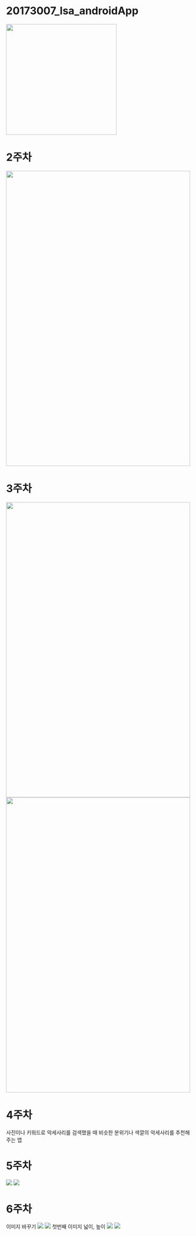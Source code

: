 # 20173007_lsa_androidApp
<img width="300" height= "300" src="./png/강아지.jpg"></img>
  
# 2주차
<img width="500" height="800" src="./png/20173007.PNG"></img>

# 3주차
<img width="500" height="800" src="./png/네이버.PNG"></img>
<img width="500" height="800" src="./png/전화걸기.PNG"></img>

# 4주차
사진이나 키워드로 악세사리를 검색했을 때 비슷한 분위기나 색깔의 악세사리를 추천해주는 앱

# 5주차
<img width="" height="" src="./png/캡처.PNG"></img>
<img width="" height="" src="./png/캡처2.PNG"></img>

# 6주차
이미지 바꾸기 <img width="" height="" src="./png/6주차.PNG"></img> <img width="" height="" src="./png/6주차1.PNG"></img>
첫번째 이미지 넓이, 높이 <img width="" height="" src="./png/6주차4.PNG"></img> <img width="" height="" src="./png/6주차4.PNG"></img>


